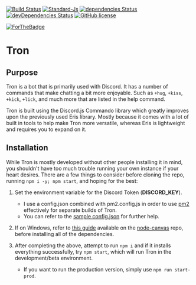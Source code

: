 [![Build Status](https://img.shields.io/travis/HF-Solutions/Tron.svg?style=flat-square)](https://travis-ci.org/HF-Solutions/Tron)
[![Standard-Js](https://img.shields.io/badge/code_style-standard-brightgreen.svg?style=flat-square)](https://standardjs.com/)
[![dependencies Status](https://img.shields.io/david/HF-Solutions/Tron.svg?style=flat-square)](https://david-dm.org/Paranoid-Devs/Tron)
[![devDependencies Status](https://img.shields.io/david/dev/HF-Solutions/Tron.svg?style=flat-square)](https://david-dm.org/HF-Solutions/Tron?type=dev)
[![GitHub license](https://img.shields.io/github/license/HF-Solutions/Tron.svg?style=flat-square)](https://github.com/HF-Solutions/Tron/blob/master/LICENSE)

[![ForTheBadge](https://forthebadge.com/images/badges/fuck-it-ship-it.svg)](https://forthebadge.com)

# Tron

## Purpose

Tron is a bot that is primarily used with Discord. It has a number of commands that make chatting a
bit more enjoyable. Such as `+hug`, `+kiss`, `+kick`, `+lick`, and much more that are listed in
the help command.

Tron is built using the Discord.js Commando library which greatly improves upon the previously
used Eris library. Mostly because it comes with a lot of built in tools to help make Tron more
versatile, whereas Eris is lightweight and requires you to expand on it.

## Installation

While Tron is mostly developed without other people installing it in mind, you shouldn't have too
much trouble running your own instance if your heart desires. There are a few things to consider
before cloning the repo, running `npm i -y; npm start`, and hoping for the best:

1. Set the environment variable for the Discord Token (**DISCORD\_KEY**).
   - I use a config.json combined with pm2.config.js in order to use [pm2](http://pm2.keymetrics.io/) effectively for separate builds of Tron. 
   - You can refer to the [sample config.json](./util/config_sample.json) for further help.

1. If on Windows, refer to [this guide](https://github.com/Automattic/node-canvas/wiki/Installation---Windows) available on the [node-canvas](https://github.com/Automattic/node-canvas) repo, before installing all of the dependencies.

1. After completing the above, attempt to run `npm i` and if it installs everything successfully, try `npm start`, which will run Tron in the development/beta environment.
    - If you want to run the production version, simply use `npm run start-prod`.